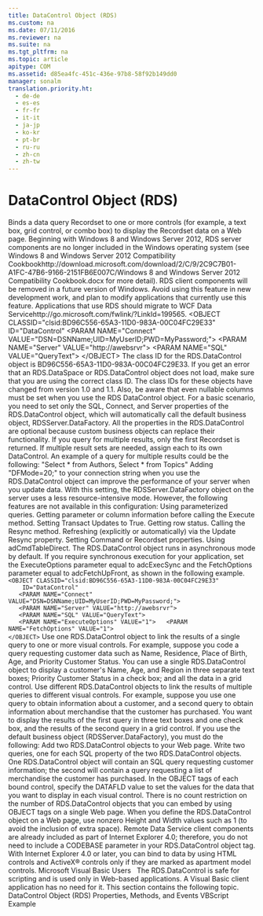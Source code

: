```yaml
---
title: DataControl Object (RDS)
ms.custom: na
ms.date: 07/11/2016
ms.reviewer: na
ms.suite: na
ms.tgt_pltfrm: na
ms.topic: article
apitype: COM
ms.assetid: d85ea4fc-451c-436e-97b8-58f92b149dd0
manager: sonalm
translation.priority.ht: 
  - de-de
  - es-es
  - fr-fr
  - it-it
  - ja-jp
  - ko-kr
  - pt-br
  - ru-ru
  - zh-cn
  - zh-tw
---
```

# DataControl Object (RDS)
<?xml version="1.0" encoding="utf-8"?>
<developerReferenceWithSyntaxDocument xmlns="http://ddue.schemas.microsoft.com/authoring/2003/5" xmlns:xlink="http://www.w3.org/1999/xlink" xmlns:xsi="http://www.w3.org/2001/XMLSchema-instance" xsi:schemaLocation="http://ddue.schemas.microsoft.com/authoring/2003/5 http://dduestorage.blob.core.windows.net/ddueschema/developer.xsd">
  <introduction>
    <para>Binds a data query <legacyLink xlink:href="ede1415f-c3df-4cc5-a05b-2576b2b84b60">Recordset</legacyLink> to one or more controls (for example, a text box, grid control, or combo box) to display the <legacyBold>Recordset</legacyBold> data on a Web page.</para>
    <alert class="important">
      <para>Beginning with Windows 8 and Windows Server 2012, RDS server components are no longer included in the Windows operating system (see Windows 8 and <externalLink><linkText>Windows Server 2012 Compatibility Cookbook</linkText><linkUri>http://download.microsoft.com/download/2/C/9/2C9C7B01-A1FC-47B6-9166-2151FB6E007C/Windows 8 and Windows Server 2012 Compatibility Cookbook.docx</linkUri></externalLink> for more detail). RDS client components will be removed in a future version of Windows. Avoid using this feature in new development work, and plan to modify applications that currently use this feature. Applications that use RDS should migrate to <externalLink><linkText>WCF Data Service</linkText><linkUri>http://go.microsoft.com/fwlink/?LinkId=199565</linkUri></externalLink>.</para>
    </alert>
  </introduction>
  <syntaxSection>
    <legacySyntax>
&lt;OBJECT CLASSID="clsid:BD96C556-65A3-11D0-983A-00C04FC29E33" ID="DataControl"
   &lt;PARAM NAME="Connect" VALUE="DSN=DSNName;UID=MyUserID;PWD=MyPassword;"&gt;
   &lt;PARAM NAME="Server" VALUE="http://awebsrvr"&gt;
   &lt;PARAM NAME="SQL" VALUE="QueryText"&gt;
&lt;/OBJECT&gt;</legacySyntax>
  </syntaxSection>
  <languageReferenceRemarks>
    <content>
      <para>The class ID for the <legacyBold>RDS.DataControl</legacyBold> object is BD96C556-65A3-11D0-983A-00C04FC29E33.</para>
      <alert class="note">
        <para>If you get an error that an <legacyLink xlink:href="9194bffa-5bdf-4dff-af86-f7158c23bfa7">RDS.DataSpace</legacyLink> or <legacyBold>RDS.DataControl</legacyBold> object does not load, make sure that you are using the correct class ID. The class IDs for these objects have changed from version 1.0 and 1.1. Also, be aware that even nullable columns must be set when you use the <legacyBold>RDS DataControl</legacyBold> object.</para>
      </alert>
      <para>For a basic scenario, you need to set only the <legacyBold>SQL</legacyBold>, <legacyBold>Connect</legacyBold>, and <legacyBold>Server</legacyBold> properties of the <legacyBold>RDS.DataControl</legacyBold> object, which will automatically call the default business object, <legacyLink xlink:href="e75240c2-b749-471e-b6ea-98cae232efbe">RDSServer.DataFactory</legacyLink>.</para>
      <para>All the properties in the <legacyBold>RDS.DataControl</legacyBold> are optional because custom business objects can replace their functionality.</para>
      <alert class="note">
        <para>If you query for multiple results, only the first <legacyLink xlink:href="ede1415f-c3df-4cc5-a05b-2576b2b84b60">Recordset</legacyLink> is returned. If multiple result sets are needed, assign each to its own <legacyBold>DataControl</legacyBold>. An example of a query for multiple results could be the following: <codeInline>"Select * from Authors, Select * from Topics"</codeInline></para>
      </alert>
      <para>Adding "DFMode=20;" to your connection string when you use the <legacyBold>RDS.DataControl</legacyBold> object can improve the performance of your server when you update data. With this setting, the <legacyBold>RDSServer.DataFactory</legacyBold> object on the server uses a less resource-intensive mode. However, the following features are not available in this configuration:  </para>
      <list class="bullet">
        <listItem>
          <para>Using parameterized queries.</para>
        </listItem>
        <listItem>
          <para>Getting parameter or column information before calling the <legacyBold>Execute</legacyBold> method.</para>
        </listItem>
        <listItem>
          <para>Setting <legacyBold>Transact Updates</legacyBold> to <legacyBold>True</legacyBold>.</para>
        </listItem>
        <listItem>
          <para>Getting row status.</para>
        </listItem>
        <listItem>
          <para>Calling the <legacyLink xlink:href="73b355d4-a4c0-434b-bfc4-039b1c76b32e">Resync</legacyLink> method.</para>
        </listItem>
        <listItem>
          <para>Refreshing (explicitly or automatically) via the <legacyLink xlink:href="8a3bb608-66d7-4128-a3ef-84cb0556de0d">Update Resync</legacyLink> property.</para>
        </listItem>
        <listItem>
          <para>Setting <legacyBold>Command</legacyBold> or <legacyLink xlink:href="a29e3fb9-306d-497a-9a59-1856a914e5e9">Recordset</legacyLink> properties.</para>
        </listItem>
        <listItem>
          <para>Using <legacyBold>adCmdTableDirect</legacyBold>.</para>
        </listItem>
      </list>
      <para>The <legacyBold>RDS.DataControl</legacyBold> object runs in asynchronous mode by default. If you require synchronous execution for your application, set the <legacyLink xlink:href="62a4fd88-afc3-4f1f-b978-40710a30c4e9">ExecuteOptions</legacyLink> parameter equal to <legacyBold>adcExecSync</legacyBold> and the <legacyLink xlink:href="7b2e254a-9354-4541-bc98-bb185276388f">FetchOptions</legacyLink> parameter equal to <legacyBold>adcFetchUpFront</legacyBold>, as shown in the following example.</para>
      <code>&lt;OBJECT CLASSID="clsid:BD96C556-65A3-11D0-983A-00C04FC29E33" 
    ID="DataControl"
   &lt;PARAM NAME="Connect" VALUE="DSN=DSNName;UID=MyUserID;PWD=MyPassword;"&gt;
   &lt;PARAM NAME="Server" VALUE="http://awebsrvr"&gt;
   &lt;PARAM NAME="SQL" VALUE="QueryText"&gt;
<codeFeaturedElement>   &lt;PARAM NAME="ExecuteOptions" VALUE="1"&gt;   &lt;PARAM NAME="FetchOptions" VALUE="1"&gt;</codeFeaturedElement>
&lt;/OBJECT&gt;</code>
      <para>Use one <legacyBold>RDS.DataControl</legacyBold> object to link the results of a single query to one or more visual controls. For example, suppose you code a query requesting customer data such as Name, Residence, Place of Birth, Age, and Priority Customer Status. You can use a single <legacyBold>RDS.DataControl</legacyBold> object to display a customer's Name, Age, and Region in three separate text boxes; Priority Customer Status in a check box; and all the data in a grid control.</para>
      <para>Use different <legacyBold>RDS.DataControl</legacyBold> objects to link the results of multiple queries to different visual controls. For example, suppose you use one query to obtain information about a customer, and a second query to obtain information about merchandise that the customer has purchased. You want to display the results of the first query in three text boxes and one check box, and the results of the second query in a grid control. If you use the default business object (<legacyBold>RDSServer.DataFactory</legacyBold>), you must do the following:  </para>
      <list class="bullet">
        <listItem>
          <para>Add two <legacyBold>RDS.DataControl</legacyBold> objects to your Web page.</para>
        </listItem>
        <listItem>
          <para>Write two queries, one for each <legacyBold>SQL</legacyBold> property of the two <legacyBold>RDS.DataControl</legacyBold> objects. One <legacyBold>RDS.DataControl </legacyBold>object will contain an SQL query requesting customer information; the second will contain a query requesting a list of merchandise the customer has purchased.</para>
        </listItem>
        <listItem>
          <para>In the OBJECT tags of each bound control, specify the DATAFLD value to set the values for the data that you want to display in each visual control.</para>
        </listItem>
      </list>
      <para>There is no count restriction on the number of <legacyBold>RDS.DataControl</legacyBold> objects that you can embed by using OBJECT tags on a single Web page.</para>
      <para>When you define the <legacyBold>RDS.DataControl</legacyBold> object on a Web page, use nonzero <legacyBold>Height</legacyBold> and <legacyBold>Width</legacyBold> values such as 1 (to avoid the inclusion of extra space).</para>
      <para>Remote Data Service client components are already included as part of Internet Explorer 4.0; therefore, you do not need to include a CODEBASE parameter in your <legacyBold>RDS.DataControl</legacyBold> object tag.</para>
      <para>With Internet Explorer 4.0 or later, you can bind to data by using HTML controls and ActiveX® controls only if they are marked as apartment model controls.</para>
      <alert class="note">
        <para>  <legacyBold>Microsoft Visual Basic Users</legacyBold>   The <legacyBold>RDS.DataControl</legacyBold> is safe for scripting and is used only in Web-based applications. A Visual Basic client application has no need for it.</para>
      </alert>
      <para>This section contains the following topic.  </para>
      <list class="bullet">
        <listItem>
          <para>
            <legacyLink xlink:href="9a8f9b0c-8452-4e95-a561-cfc4b7165c5e">DataControl Object (RDS) Properties, Methods, and Events</legacyLink>           </para>
        </listItem>
      </list>
    </content>
  </languageReferenceRemarks>
  <relatedTopics>
<link xlink:href="4f306a51-d5a4-4785-b426-487639cda164">VBScript Example</link>
</relatedTopics>
</developerReferenceWithSyntaxDocument>